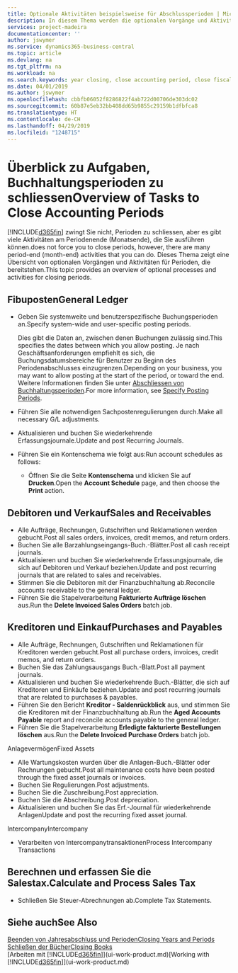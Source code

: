```yaml
---
title: Optionale Aktivitäten beispielsweise für Abschlussperioden | Microsoft Docs
description: In diesem Thema werden die optionalen Vorgänge und Aktivitäten Abschlussbuchhaltungsperioden in  Business Central dargelegt.
services: project-madeira
documentationcenter: ''
author: jswymer
ms.service: dynamics365-business-central
ms.topic: article
ms.devlang: na
ms.tgt_pltfrm: na
ms.workload: na
ms.search.keywords: year closing, close accounting period, close fiscal year, aging, creditor payments, vendor payments
ms.date: 04/01/2019
ms.author: jswymer
ms.openlocfilehash: cbbfb06052f8286822f4ab722d00706de303dc02
ms.sourcegitcommit: 60b87e5eb32bb408dd65b9855c29159b1dfbfca8
ms.translationtype: HT
ms.contentlocale: de-CH
ms.lasthandoff: 04/29/2019
ms.locfileid: "1248715"
---
```

# <a name="overview-of-tasks-to-close-accounting-periods"></a><span data-ttu-id="59a25-103">Überblick zu Aufgaben, Buchhaltungsperioden zu schliessen</span><span class="sxs-lookup"><span data-stu-id="59a25-103">Overview of Tasks to Close Accounting Periods</span></span>
[!INCLUDE[d365fin](includes/d365fin_md.md)] <span data-ttu-id="59a25-104">zwingt Sie nicht, Perioden zu schliessen, aber es gibt viele Aktivitäten am Periodenende (Monatsende), die Sie ausführen können.</span><span class="sxs-lookup"><span data-stu-id="59a25-104">does not force you to close periods, however, there are many period-end (month-end) activities that you can do.</span></span> <span data-ttu-id="59a25-105">Dieses Thema zeigt eine Übersicht von optionalen Vorgängen und Aktivitäten für Perioden, die bereitstehen.</span><span class="sxs-lookup"><span data-stu-id="59a25-105">This topic provides an overview of optional processes and activities for closing periods.</span></span>  

## <a name="general-ledger"></a><span data-ttu-id="59a25-106">Fibuposten</span><span class="sxs-lookup"><span data-stu-id="59a25-106">General Ledger</span></span>
* <span data-ttu-id="59a25-107">Geben Sie systemweite und benutzerspezifische Buchungsperioden an.</span><span class="sxs-lookup"><span data-stu-id="59a25-107">Specify system-wide and user-specific posting periods.</span></span>  

    <span data-ttu-id="59a25-108">Dies gibt die Daten an, zwischen denen Buchungen zulässig sind.</span><span class="sxs-lookup"><span data-stu-id="59a25-108">This specifies the dates between which you allow posting.</span></span> <span data-ttu-id="59a25-109">Je nach Geschäftsanforderungen empfiehlt es sich, die Buchungsdatumsbereiche für Benutzer zu Beginn des Periodenabschlusses einzugrenzen.</span><span class="sxs-lookup"><span data-stu-id="59a25-109">Depending on your business, you may want to allow posting at the start of the period, or toward the end.</span></span> <span data-ttu-id="59a25-110">Weitere Informationen finden Sie unter [Abschliessen von Buchhaltungsperioden](finance-how-specify-posting-periods.md).</span><span class="sxs-lookup"><span data-stu-id="59a25-110">For more information, see [Specify Posting Periods](finance-how-specify-posting-periods.md).</span></span>  
* <span data-ttu-id="59a25-111">Führen Sie alle notwendigen Sachpostenregulierungen durch.</span><span class="sxs-lookup"><span data-stu-id="59a25-111">Make all necessary G/L adjustments.</span></span>  
* <span data-ttu-id="59a25-112">Aktualisieren und buchen Sie wiederkehrende Erfassungsjournale.</span><span class="sxs-lookup"><span data-stu-id="59a25-112">Update and post Recurring Journals.</span></span>  
  <!--* Process Consolidations-->
* <span data-ttu-id="59a25-113">Führen Sie ein Kontenschema wie folgt aus:</span><span class="sxs-lookup"><span data-stu-id="59a25-113">Run account schedules as follows:</span></span>  
  * <span data-ttu-id="59a25-114">Öffnen Sie die Seite **Kontenschema** und klicken Sie auf **Drucken**.</span><span class="sxs-lookup"><span data-stu-id="59a25-114">Open the **Account Schedule** page, and then choose the **Print** action.</span></span>  

## <a name="sales-and-receivables"></a><span data-ttu-id="59a25-115">Debitoren und Verkauf</span><span class="sxs-lookup"><span data-stu-id="59a25-115">Sales and Receivables</span></span>
* <span data-ttu-id="59a25-116">Alle Aufträge, Rechnungen, Gutschriften und Reklamationen werden gebucht.</span><span class="sxs-lookup"><span data-stu-id="59a25-116">Post all sales orders, invoices, credit memos, and return orders.</span></span>  
* <span data-ttu-id="59a25-117">Buchen Sie alle Barzahlungseingangs-Buch.-Blätter.</span><span class="sxs-lookup"><span data-stu-id="59a25-117">Post all cash receipt journals.</span></span>  
* <span data-ttu-id="59a25-118">Aktualisieren und buchen Sie wiederkehrende Erfassungsjournale, die sich auf Debitoren und Verkauf beziehen.</span><span class="sxs-lookup"><span data-stu-id="59a25-118">Update and post recurring journals that are related to sales and receivables.</span></span>  
* <span data-ttu-id="59a25-119">Stimmen Sie die Debitoren mit der Finanzbuchhaltung ab.</span><span class="sxs-lookup"><span data-stu-id="59a25-119">Reconcile accounts receivable to the general ledger.</span></span>  
* <span data-ttu-id="59a25-120">Führen Sie die Stapelverarbeitung **Fakturierte Aufträge löschen** aus.</span><span class="sxs-lookup"><span data-stu-id="59a25-120">Run the **Delete Invoiced Sales Orders** batch job.</span></span>  

## <a name="purchases-and-payables"></a><span data-ttu-id="59a25-121">Kreditoren und Einkauf</span><span class="sxs-lookup"><span data-stu-id="59a25-121">Purchases and Payables</span></span>
* <span data-ttu-id="59a25-122">Alle Aufträge, Rechnungen, Gutschriften und Reklamationen für Kreditoren werden gebucht.</span><span class="sxs-lookup"><span data-stu-id="59a25-122">Post all purchase orders, invoices, credit memos, and return orders.</span></span>  
* <span data-ttu-id="59a25-123">Buchen Sie das Zahlungsausgangs Buch.-Blatt.</span><span class="sxs-lookup"><span data-stu-id="59a25-123">Post all payment journals.</span></span>  
* <span data-ttu-id="59a25-124">Aktualisieren und buchen Sie wiederkehrende Buch.-Blätter, die sich auf Kreditoren und Einkäufe beziehen.</span><span class="sxs-lookup"><span data-stu-id="59a25-124">Update and post recurring journals that are related to purchases & payables.</span></span>  
* <span data-ttu-id="59a25-125">Führen Sie den Bericht **Kreditor - Saldenrückblick** aus, und stimmen Sie die Kreditoren mit der Finanzbuchhaltung ab.</span><span class="sxs-lookup"><span data-stu-id="59a25-125">Run the **Aged Accounts Payable** report and reconcile accounts payable to the general ledger.</span></span>  
* <span data-ttu-id="59a25-126">Führen Sie die Stapelverarbeitung **Erledigte fakturierte Bestellungen löschen** aus.</span><span class="sxs-lookup"><span data-stu-id="59a25-126">Run the **Delete Invoiced Purchase Orders** batch job.</span></span>  

<span data-ttu-id="59a25-127">Anlagevermögen</span><span class="sxs-lookup"><span data-stu-id="59a25-127">Fixed Assets</span></span>
* <span data-ttu-id="59a25-128">Alle Wartungskosten wurden über die Anlagen-Buch.-Blätter oder Rechnungen gebucht.</span><span class="sxs-lookup"><span data-stu-id="59a25-128">Post all maintenance costs have been posted through the fixed asset journals or invoices.</span></span>
* <span data-ttu-id="59a25-129">Buchen Sie Regulierungen.</span><span class="sxs-lookup"><span data-stu-id="59a25-129">Post adjustments.</span></span>
* <span data-ttu-id="59a25-130">Buchen Sie die Zuschreibung.</span><span class="sxs-lookup"><span data-stu-id="59a25-130">Post appreciation.</span></span>
* <span data-ttu-id="59a25-131">Buchen Sie die Abschreibung.</span><span class="sxs-lookup"><span data-stu-id="59a25-131">Post depreciation.</span></span>
* <span data-ttu-id="59a25-132">Aktualisieren und buchen Sie das Erf.-Journal für wiederkehrende Anlagen</span><span class="sxs-lookup"><span data-stu-id="59a25-132">Update and post the recurring fixed asset journal.</span></span>

<span data-ttu-id="59a25-133">Intercompany</span><span class="sxs-lookup"><span data-stu-id="59a25-133">Intercompany</span></span>
* <span data-ttu-id="59a25-134">Verarbeiten von Intercompanytransaktionen</span><span class="sxs-lookup"><span data-stu-id="59a25-134">Process Intercompany Transactions</span></span>

## <a name="calculate-and-process-sales-tax"></a><span data-ttu-id="59a25-135">Berechnen und erfassen Sie die Salestax.</span><span class="sxs-lookup"><span data-stu-id="59a25-135">Calculate and Process Sales Tax</span></span>
* <span data-ttu-id="59a25-136">Schließen Sie Steuer-Abrechnungen ab.</span><span class="sxs-lookup"><span data-stu-id="59a25-136">Complete Tax Statements.</span></span>  

## <a name="see-also"></a><span data-ttu-id="59a25-137">Siehe auch</span><span class="sxs-lookup"><span data-stu-id="59a25-137">See Also</span></span>
[<span data-ttu-id="59a25-138">Beenden von Jahresabschluss und Perioden</span><span class="sxs-lookup"><span data-stu-id="59a25-138">Closing Years and Periods</span></span>](year-close-years-periods.md)  
[<span data-ttu-id="59a25-139">Schließen der Bücher</span><span class="sxs-lookup"><span data-stu-id="59a25-139">Closing Books</span></span>](year-close-books.md)  
<span data-ttu-id="59a25-140">[Arbeiten mit [!INCLUDE[d365fin](includes/d365fin_md.md)]](ui-work-product.md)</span><span class="sxs-lookup"><span data-stu-id="59a25-140">[Working with [!INCLUDE[d365fin](includes/d365fin_md.md)]](ui-work-product.md)</span></span>
